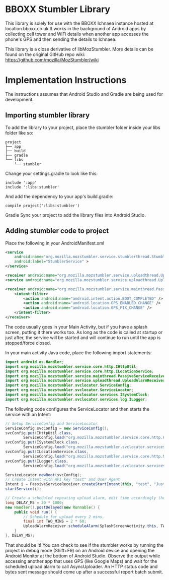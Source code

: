 # BBOXX Stumbler Library
This library is solely for use with the BBOXX Ichnaea instance hosted at location.bboxx.co.uk
It works in the background of Android apps by collecting cell tower and WiFi details when another app accesses the phone's GPS and then sending the details to Ichnaea.

This library is a close derivative of libMozStumbler. More details can be found on the original GitHub repo wiki: https://github.com/mozilla/MozStumbler/wiki
# Implementation Instructions
The instructions assumes that Android Studio and Gradle are being used for development.
## Importing stumbler library
To add the library to your project, place the stumbler folder inside your libs folder like so:
```
project
├── app
├── build
├── gradle
└── libs
    └── stumbler    
```
Change your settings.gradle to look like this:
```
include ':app'
include ':libs:stumbler'
```
And add the dependency to your app's build.gradle:
```
compile project(':libs:stumbler')
```
Gradle Sync your project to add the library files into Android Studio.
## Adding stumbler code to project
Place the following in your AndroidManifest.xml
```XML
<service
    android:name="org.mozilla.mozstumbler.service.stumblerthread.StumblerService"
    android:label="StumblerService" >
</service>

<receiver android:name="org.mozilla.mozstumbler.service.uploadthread.UploadAlarmReceiver"/>
<service android:name="org.mozilla.mozstumbler.service.uploadthread.UploadAlarmReceiver$UploadAlarmService"/>

<receiver android:name="org.mozilla.mozstumbler.service.mainthread.PassiveServiceReceiver">
    <intent-filter>
        <action android:name="android.intent.action.BOOT_COMPLETED" />
        <action android:name="android.location.GPS_ENABLED_CHANGE" />
        <action android:name="android.location.GPS_FIX_CHANGE" />
    </intent-filter>
</receiver>
```

The code usually goes in your Main Activity, but if you have a splash screen, putting it there works too. As long as the code is called at startup or just after, the service will be started and will continue to run until the app is stopped/force closed.

In your main activity Java code, place the following import statements:
```JAVA
import android.os.Handler;
import org.mozilla.mozstumbler.service.core.http.IHttpUtil;
import org.mozilla.mozstumbler.service.core.http.ILocationService;
import org.mozilla.mozstumbler.service.mainthread.PassiveServiceReceiver;
import org.mozilla.mozstumbler.service.uploadthread.UploadAlarmReceiver;
import org.mozilla.mozstumbler.svclocator.ServiceConfig;
import org.mozilla.mozstumbler.svclocator.ServiceLocator;
import org.mozilla.mozstumbler.svclocator.services.ISystemClock;
import org.mozilla.mozstumbler.svclocator.services.log.ILogger;
```
The following code configures the ServiceLocator and then starts the service with an Intent:
```JAVA
// Setup ServiceConfig and ServiceLocator
ServiceConfig svcConfig = new ServiceConfig();
svcConfig.put(IHttpUtil.class,
        ServiceConfig.load("org.mozilla.mozstumbler.service.core.http.HttpUtil"));
svcConfig.put(ISystemClock.class,
        ServiceConfig.load("org.mozilla.mozstumbler.svclocator.services.SystemClock"));
svcConfig.put(ILocationService.class,
        ServiceConfig.load("org.mozilla.mozstumbler.service.core.http.MLS"));
svcConfig.put(ILogger.class,
        ServiceConfig.load("org.mozilla.mozstumbler.svclocator.services.log.ProductionLogger"));

ServiceLocator.newRoot(svcConfig);
// Create intent with API key "test" and User Agent
Intent i = PassiveServiceReceiver.createStartIntent(this, "test", "Just Another User-Agent");
startService(i);

// Create a scheduled repeating upload alarm, edit time accordingly (here, 2 mins)
long DELAY_MS = 30 * 1000;
new Handler().postDelayed(new Runnable() {
    public void run() {
        // Schedule for upload every 2 mins.
        final int TWO_MINS = 2 * 60;
        UploadAlarmReceiver.scheduleAlarm(SplashScreenActivity.this, TWO_MINS, true /* is repeating */);
    }
}, DELAY_MS);
```
That should be it! You can check to see if the stumbler works by running the project in debug mode (Shift+F9) on an Android device and opening the Android Monitor at the bottom of Android Studio. Observe the output while accessing another app that uses GPS (like Google Maps) and wait for the scheduled upload alarm to call AsyncUploader. An HTTP status code and bytes sent message should come up after a successful report batch submit.